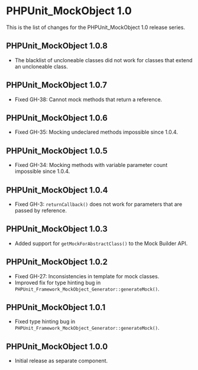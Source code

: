 PHPUnit_MockObject 1.0
======================

This is the list of changes for the PHPUnit_MockObject 1.0 release series.

PHPUnit_MockObject 1.0.8
------------------------

* The blacklist of uncloneable classes did not work for classes that extend an uncloneable class.

PHPUnit_MockObject 1.0.7
------------------------

* Fixed GH-38: Cannot mock methods that return a reference.

PHPUnit_MockObject 1.0.6
------------------------

* Fixed GH-35: Mocking undeclared methods impossible since 1.0.4.

PHPUnit_MockObject 1.0.5
------------------------

* Fixed GH-34: Mocking methods with variable parameter count impossible since 1.0.4.

PHPUnit_MockObject 1.0.4
------------------------

* Fixed GH-3: `returnCallback()` does not work for parameters that are passed by reference.

PHPUnit_MockObject 1.0.3
------------------------

* Added support for `getMockForAbstractClass()` to the Mock Builder API.

PHPUnit_MockObject 1.0.2
------------------------

* Fixed GH-27: Inconsistencies in template for mock classes.
* Improved fix for type hinting bug in `PHPUnit_Framework_MockObject_Generator::generateMock()`.

PHPUnit_MockObject 1.0.1
------------------------

* Fixed type hinting bug in `PHPUnit_Framework_MockObject_Generator::generateMock()`.

PHPUnit_MockObject 1.0.0
------------------------

* Initial release as separate component.
